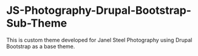 # JS-Photography-Drupal-Bootstrap-Sub-Theme
This is custom theme developed for Janel Steel Photography using Drupal Bootstrap as a base theme.
